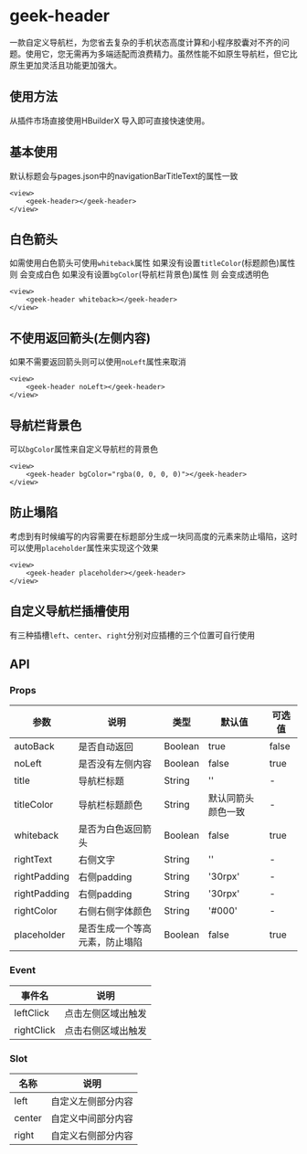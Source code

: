 # geek-header
一款自定义导航栏，为您省去复杂的手机状态高度计算和小程序胶囊对不齐的问题。使用它，您无需再为多端适配而浪费精力。虽然性能不如原生导航栏，但它比原生更加灵活且功能更加强大。

## 使用方法
从插件市场直接使用HBuilderX 导入即可直接快速使用。

## 基本使用
默认标题会与pages.json中的navigationBarTitleText的属性一致
```vue
<view>
	<geek-header></geek-header>
</view>
```

## 白色箭头
如需使用白色箭头可使用`whiteback`属性
如果没有设置`titleColor`(标题颜色)属性 则 会变成白色
如果没有设置`bgColor`(导航栏背景色)属性 则 会变成透明色
```vue
<view>
	<geek-header whiteback></geek-header>
</view>
```

## 不使用返回箭头(左侧内容)
如果不需要返回箭头则可以使用`noLeft`属性来取消
```vue
<view>
	<geek-header noLeft></geek-header>
</view>
```

## 导航栏背景色
可以`bgColor`属性来自定义导航栏的背景色
```vue
<view>
	<geek-header bgColor="rgba(0, 0, 0, 0)"></geek-header>
</view>
```

## 防止塌陷
考虑到有时候编写的内容需要在标题部分生成一块同高度的元素来防止塌陷，这时可以使用`placeholder`属性来实现这个效果
```vue
<view>
	<geek-header placeholder></geek-header>
</view>
```

## 自定义导航栏插槽使用
有三种插槽`left`、`center`、`right`分别对应插槽的三个位置可自行使用

## API
### Props
| 参数 | 说明 | 类型 | 默认值 | 可选值 |
| --- | --- | -- | -- | -- |
| autoBack | 是否自动返回 | Boolean | true | false |
| noLeft | 是否没有左侧内容 | Boolean | false | true |
| title | 导航栏标题 | String | '' | - |
| titleColor | 导航栏标题颜色 | String | 默认同箭头颜色一致 | - |
| whiteback | 是否为白色返回箭头 | Boolean | false | true |
| rightText | 右侧文字 | String | '' | - |
| rightPadding | 右侧padding | String | '30rpx' | - |
| rightPadding | 右侧padding | String | '30rpx' | - |
| rightColor | 右侧右侧字体颜色 | String | '#000' | - |
| placeholder | 是否生成一个等高元素，防止塌陷 | Boolean | false | true |
### Event
| 事件名 | 说明 |
| --- | --- |
| leftClick | 点击左侧区域出触发 |
| rightClick | 点击右侧区域出触发 |
### Slot
| 名称 | 说明 |
| --- | --- |
| left | 自定义左侧部分内容 |
| center | 自定义中间部分内容 |
| right | 自定义右侧部分内容 |